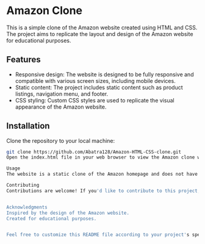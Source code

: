 # Amazon Clone

This is a simple clone of the Amazon website created using HTML and CSS. The project aims to replicate the layout and design of the Amazon website for educational purposes.

## Features

- Responsive design: The website is designed to be fully responsive and compatible with various screen sizes, including mobile devices.
- Static content: The project includes static content such as product listings, navigation menu, and footer.
- CSS styling: Custom CSS styles are used to replicate the visual appearance of the Amazon website.

## Installation

Clone the repository to your local machine:

```bash
git clone https://github.com/Abatra128/Amazon-HTML-CSS-clone.git
Open the index.html file in your web browser to view the Amazon clone website.

Usage
The website is a static clone of the Amazon homepage and does not have any dynamic functionality such as user authentication, shopping cart, or checkout process. It serves as a demonstration of HTML and CSS skills for replicating website layouts.

Contributing
Contributions are welcome! If you'd like to contribute to this project, please fork the repository and submit a pull request with your changes.


Acknowledgments
Inspired by the design of the Amazon website.
Created for educational purposes.


Feel free to customize this README file according to your project's specific details and requirements. You can add more sections or information as needed to provide a comprehensive overview of your Amazon clone project. Additionally, don't forget to replace the placeholder URLs and usernames with your actual project details.


